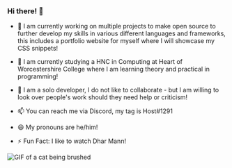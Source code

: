 ### Hi there! 👋

- 🔭 I am currently working on multiple projects to make open source to further develop my skills in various different languages and frameworks, this includes a portfolio website for myself where I will showcase my CSS snippets!

- 🌱 I am currently studying a HNC in Computing at Heart of Worcestershire College where I am learning theory and practical in programming!

- 👯 I am a solo developer, I do not like to collaborate - but I am willing to look over people's work should they need help or criticism!

- 📫 You can reach me via Discord, my tag is Host#1291

- 😄 My pronouns are he/him!

- ⚡ Fun Fact: I like to watch Dhar Mann!

![GIF of a cat being brushed](https://img2.storyblok.com/400x0/filters:format(png):quality(80)/f/98372/400x250/5397514044/giphy.gif)
